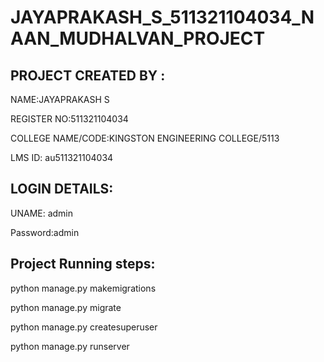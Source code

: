 # JAYAPRAKASH_S_511321104034_NAAN_MUDHALVAN_PROJECT


## PROJECT CREATED BY : 

   NAME:JAYAPRAKASH S

   REGISTER NO:511321104034

   COLLEGE NAME/CODE:KINGSTON ENGINEERING COLLEGE/5113

   LMS ID: au511321104034

   







   
## LOGIN DETAILS:


UNAME: admin


Password:admin









## Project Running steps:

python manage.py makemigrations

python manage.py migrate

python manage.py createsuperuser

python manage.py runserver
